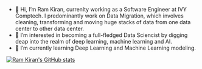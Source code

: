 - 👋 Hi, I’m Ram Kiran, currenlty working as a Software Engineer at IVY Comptech. I predominantly work on Data Migration, which involves cleaning, transforming and moving huge stacks of data from one data center to other data center. 
- 👀 I’m interested in becoming a full-fledged Data Sciencist by digging deap into the realm of deep learning, machine learning and AI.
- 🌱 I’m currently learning Deep Learning and Machine Learning modeling.


<!---
ramkiran55/ramkiran55 is a ✨ special ✨ repository because its `README.md` (this file) appears on your GitHub profile.
You can click the Preview link to take a look at your changes.
--->

[![Ram Kiran's GitHub stats](https://github-readme-stats.vercel.app/api?username=ramkiran55&hide=issues,contribs&count_private=true)](https://github.com/anuraghazra/github-readme-stats)
